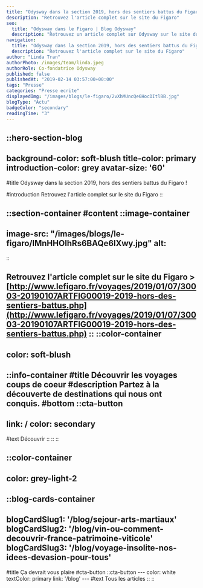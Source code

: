 ```yaml
---
title: "Odysway dans la section 2019, hors des sentiers battus du Figaro !"
description: "Retrouvez l'article complet sur le site du Figaro"
seo:
  title: "Odysway dans le Figaro | Blog Odysway"
  description: "Retrouvez un article complet sur Odysway sur le site du Figaro !"
navigation:
  title: "Odysway dans la section 2019, hors des sentiers battus du Figaro !"
  description: "Retrouvez l'article complet sur le site du Figaro"
author: "Linda Tran"
authorPhoto: /images/team/linda.jpeg
authorRole: Co-fondatrice Odysway
published: false
publishedAt: "2019-02-14 03:57:00+00:00"
tags: "Presse"
categories: "Presse ecrite"
displayedImg: "/images/blogs/le-figaro/2vXhMUncQe6HocDItlBB.jpg"
blogType: "Actu"
badgeColor: "secondary"
readingTime: "3"
---
```


::hero-section-blog
---
background-color: soft-blush
title-color: primary
introduction-color: grey
avatar-size: '60'
---
#title
Odysway dans la section 2019, hors des sentiers battus du Figaro !

#introduction
Retrouvez l'article complet sur le site du Figaro
::

::section-container
#content
::image-container
---
image-src: "/images/blogs/le-figaro/lMnHHOIhRs6BAQe6lXwy.jpg"
alt: 
---
::

  
Retrouvez l'article complet sur le site du Figaro > [http://www.lefigaro.fr/voyages/2019/01/07/30003-20190107ARTFIG00019-2019-hors-des-sentiers-battus.php](http://www.lefigaro.fr/voyages/2019/01/07/30003-20190107ARTFIG00019-2019-hors-des-sentiers-battus.php)
::
::color-container
---
color: soft-blush
---
  ::info-container
  #title
  Découvrir les voyages coups de coeur
  #description
  Partez à la découverte de destinations qui nous ont conquis.
  #bottom
  ::cta-button
  ---
  link: /
  color: secondary
  ---
  #text
  Découvrir
  ::
  ::
::

::color-container
---
color: grey-light-2
---
  ::blog-cards-container
  ---
  blogCardSlug1: '/blog/sejour-arts-martiaux' 
  blogCardSlug2: '/blog/vin-ou-comment-decouvrir-france-patrimoine-viticole' 
  blogCardSlug3: '/blog/voyage-insolite-nos-idees-devasion-pour-tous' 
  ---
  #title
  Ça devrait vous plaire
  #cta-button
    ::cta-button
    ---
    color: white
    textColor: primary
    link: '/blog'
    ---
    #text
    Tous les  articles
    ::
  ::
